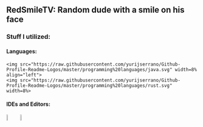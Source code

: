 ## RedSmileTV: Random dude with a smile on his face

### Stuff I utilized:
  
  #### Languages:
	<img src="https://raw.githubusercontent.com/yurijserrano/Github-Profile-Readme-Logos/master/programming%20languages/java.svg" width=8% align="left">
	<img src="https://raw.githubusercontent.com/yurijserrano/Github-Profile-Readme-Logos/master/programming%20languages/rust.svg" width=8%>

  #### IDEs and Editors:
  <img src="https://raw.githubusercontent.com/yurijserrano/Github-Profile-Readme-Logos/master/text%20editors/vscode.svg" width=6.5% align="left">
  <img src="https://raw.githubusercontent.com/yurijserrano/Github-Profile-Readme-Logos/master/ides/intellij.svg" width=6.5%>

<!--
**RedSmileTV/RedSmileTV** is a ✨ _special_ ✨ repository because its `README.md` (this file) appears on your GitHub profile.
-->
